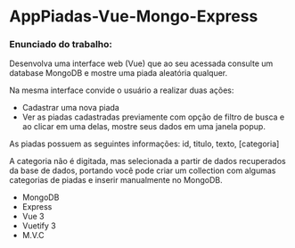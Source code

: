 # AppPiadas-Vue-Mongo-Express

<h3>Enunciado do trabalho:</h3>

<p>
  Desenvolva uma interface web (Vue) que ao seu acessada consulte um database MongoDB e mostre uma piada aleatória qualquer.
</p>
<p>
  Na mesma interface convide o usuário a realizar duas ações:
</p>
<ul>
  <li>Cadastrar uma nova piada </li>
  <li>Ver as piadas cadastradas previamente com opção de filtro de busca e ao clicar em uma delas, mostre seus dados em uma janela popup.</li>
</ul>
<p>As piadas possuem as seguintes informações: id, titulo, texto, [categoria]</p>
<p>A categoria não é digitada, mas selecionada a partir de dados recuperados da base de dados, portando você pode criar um collection com algumas categorias de piadas e inserir manualmente no MongoDB.</p>

<ul>
  <li>MongoDB</li>
  <li>Express</li>
  <li>Vue 3</li>
  <li>Vuetify 3</li>
  <li>M.V.C</li>
</ul>
